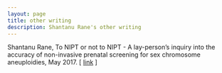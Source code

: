 ```yaml
---
layout: page
title: other writing
description: Shantanu Rane's other writing
---
```


Shantanu Rane, To NIPT or not to NIPT - A lay-person’s inquiry into the accuracy of non-invasive prenatal screening for sex chromosome aneuploidies, May 2017. [ [link](https://medium.com/@sdrane/to-nipt-or-not-to-nipt-864d20d34e58) ]

